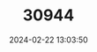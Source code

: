 ---
title: "30944"
category: "Myrsine petiolata"
draft: false
date: 2024-02-22 13:03:50
languages:
  Hawaiian: ["kōlea"]
---